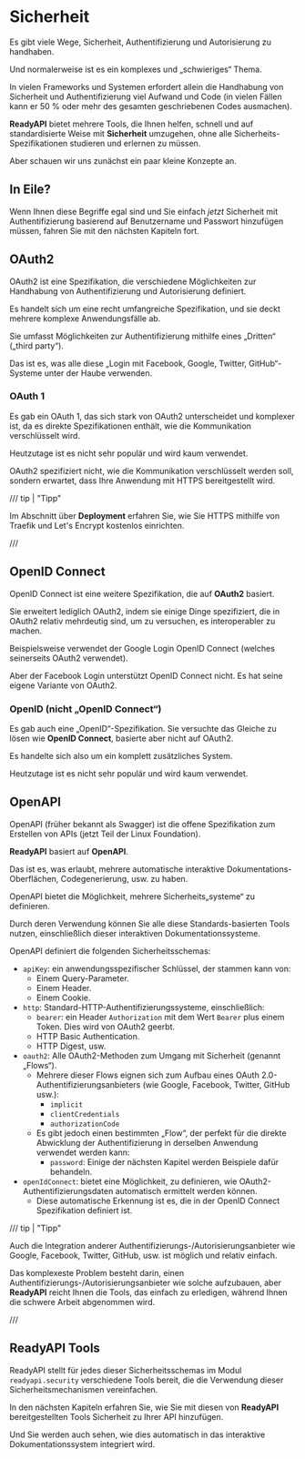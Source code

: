 # Sicherheit

Es gibt viele Wege, Sicherheit, Authentifizierung und Autorisierung zu handhaben.

Und normalerweise ist es ein komplexes und „schwieriges“ Thema.

In vielen Frameworks und Systemen erfordert allein die Handhabung von Sicherheit und Authentifizierung viel Aufwand und Code (in vielen Fällen kann er 50 % oder mehr des gesamten geschriebenen Codes ausmachen).

**ReadyAPI** bietet mehrere Tools, die Ihnen helfen, schnell und auf standardisierte Weise mit **Sicherheit** umzugehen, ohne alle Sicherheits-Spezifikationen studieren und erlernen zu müssen.

Aber schauen wir uns zunächst ein paar kleine Konzepte an.

## In Eile?

Wenn Ihnen diese Begriffe egal sind und Sie einfach _jetzt_ Sicherheit mit Authentifizierung basierend auf Benutzername und Passwort hinzufügen müssen, fahren Sie mit den nächsten Kapiteln fort.

## OAuth2

OAuth2 ist eine Spezifikation, die verschiedene Möglichkeiten zur Handhabung von Authentifizierung und Autorisierung definiert.

Es handelt sich um eine recht umfangreiche Spezifikation, und sie deckt mehrere komplexe Anwendungsfälle ab.

Sie umfasst Möglichkeiten zur Authentifizierung mithilfe eines „Dritten“ („third party“).

Das ist es, was alle diese „Login mit Facebook, Google, Twitter, GitHub“-Systeme unter der Haube verwenden.

### OAuth 1

Es gab ein OAuth 1, das sich stark von OAuth2 unterscheidet und komplexer ist, da es direkte Spezifikationen enthält, wie die Kommunikation verschlüsselt wird.

Heutzutage ist es nicht sehr populär und wird kaum verwendet.

OAuth2 spezifiziert nicht, wie die Kommunikation verschlüsselt werden soll, sondern erwartet, dass Ihre Anwendung mit HTTPS bereitgestellt wird.

/// tip | "Tipp"

Im Abschnitt über **Deployment** erfahren Sie, wie Sie HTTPS mithilfe von Traefik und Let's Encrypt kostenlos einrichten.

///

## OpenID Connect

OpenID Connect ist eine weitere Spezifikation, die auf **OAuth2** basiert.

Sie erweitert lediglich OAuth2, indem sie einige Dinge spezifiziert, die in OAuth2 relativ mehrdeutig sind, um zu versuchen, es interoperabler zu machen.

Beispielsweise verwendet der Google Login OpenID Connect (welches seinerseits OAuth2 verwendet).

Aber der Facebook Login unterstützt OpenID Connect nicht. Es hat seine eigene Variante von OAuth2.

### OpenID (nicht „OpenID Connect“)

Es gab auch eine „OpenID“-Spezifikation. Sie versuchte das Gleiche zu lösen wie **OpenID Connect**, basierte aber nicht auf OAuth2.

Es handelte sich also um ein komplett zusätzliches System.

Heutzutage ist es nicht sehr populär und wird kaum verwendet.

## OpenAPI

OpenAPI (früher bekannt als Swagger) ist die offene Spezifikation zum Erstellen von APIs (jetzt Teil der Linux Foundation).

**ReadyAPI** basiert auf **OpenAPI**.

Das ist es, was erlaubt, mehrere automatische interaktive Dokumentations-Oberflächen, Codegenerierung, usw. zu haben.

OpenAPI bietet die Möglichkeit, mehrere Sicherheits„systeme“ zu definieren.

Durch deren Verwendung können Sie alle diese Standards-basierten Tools nutzen, einschließlich dieser interaktiven Dokumentationssysteme.

OpenAPI definiert die folgenden Sicherheitsschemas:

- `apiKey`: ein anwendungsspezifischer Schlüssel, der stammen kann von:
  - Einem Query-Parameter.
  - Einem Header.
  - Einem Cookie.
- `http`: Standard-HTTP-Authentifizierungssysteme, einschließlich:
  - `bearer`: ein Header `Authorization` mit dem Wert `Bearer` plus einem Token. Dies wird von OAuth2 geerbt.
  - HTTP Basic Authentication.
  - HTTP Digest, usw.
- `oauth2`: Alle OAuth2-Methoden zum Umgang mit Sicherheit (genannt „Flows“).
  - Mehrere dieser Flows eignen sich zum Aufbau eines OAuth 2.0-Authentifizierungsanbieters (wie Google, Facebook, Twitter, GitHub usw.):
    - `implicit`
    - `clientCredentials`
    - `authorizationCode`
  - Es gibt jedoch einen bestimmten „Flow“, der perfekt für die direkte Abwicklung der Authentifizierung in derselben Anwendung verwendet werden kann:
    - `password`: Einige der nächsten Kapitel werden Beispiele dafür behandeln.
- `openIdConnect`: bietet eine Möglichkeit, zu definieren, wie OAuth2-Authentifizierungsdaten automatisch ermittelt werden können.
  - Diese automatische Erkennung ist es, die in der OpenID Connect Spezifikation definiert ist.

/// tip | "Tipp"

Auch die Integration anderer Authentifizierungs-/Autorisierungsanbieter wie Google, Facebook, Twitter, GitHub, usw. ist möglich und relativ einfach.

Das komplexeste Problem besteht darin, einen Authentifizierungs-/Autorisierungsanbieter wie solche aufzubauen, aber **ReadyAPI** reicht Ihnen die Tools, das einfach zu erledigen, während Ihnen die schwere Arbeit abgenommen wird.

///

## **ReadyAPI** Tools

ReadyAPI stellt für jedes dieser Sicherheitsschemas im Modul `readyapi.security` verschiedene Tools bereit, die die Verwendung dieser Sicherheitsmechanismen vereinfachen.

In den nächsten Kapiteln erfahren Sie, wie Sie mit diesen von **ReadyAPI** bereitgestellten Tools Sicherheit zu Ihrer API hinzufügen.

Und Sie werden auch sehen, wie dies automatisch in das interaktive Dokumentationssystem integriert wird.
